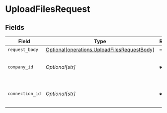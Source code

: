 # UploadFilesRequest


## Fields

| Field                                                                                                | Type                                                                                                 | Required                                                                                             | Description                                                                                          | Example                                                                                              |
| ---------------------------------------------------------------------------------------------------- | ---------------------------------------------------------------------------------------------------- | ---------------------------------------------------------------------------------------------------- | ---------------------------------------------------------------------------------------------------- | ---------------------------------------------------------------------------------------------------- |
| `request_body`                                                                                       | [Optional[operations.UploadFilesRequestBody]](undefined/models/operations/uploadfilesrequestbody.md) | :heavy_minus_sign:                                                                                   | N/A                                                                                                  |                                                                                                      |
| `company_id`                                                                                         | *Optional[str]*                                                                                      | :heavy_check_mark:                                                                                   | Unique identifier for a company.                                                                     | 8a210b68-6988-11ed-a1eb-0242ac120002                                                                 |
| `connection_id`                                                                                      | *Optional[str]*                                                                                      | :heavy_check_mark:                                                                                   | Unique identifier for a connection.                                                                  | 2e9d2c44-f675-40ba-8049-353bfcb5e171                                                                 |